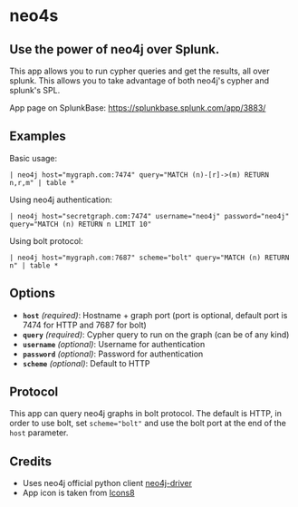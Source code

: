 # neo4s
## Use the power of neo4j over Splunk.

This app allows you to run cypher queries and get the results, all over splunk. This allows you to take advantage of both neo4j's cypher and splunk's SPL.

App page on SplunkBase: https://splunkbase.splunk.com/app/3883/
## Examples

Basic usage:
```
| neo4j host="mygraph.com:7474" query="MATCH (n)-[r]->(m) RETURN n,r,m" | table *
```

Using neo4j authentication:
```
| neo4j host="secretgraph.com:7474" username="neo4j" password="neo4j" query="MATCH (n) RETURN n LIMIT 10"
```

Using bolt protocol:
```
| neo4j host="mygraph.com:7687" scheme="bolt" query="MATCH (n) RETURN n" | table *
```

## Options
- <b>`host`</b> <i>(required)</i>: Hostname + graph port (port is optional, default port is 7474 for HTTP and 7687 for bolt)
- <b>`query`</b> <i>(required)</i>: Cypher query to run on the graph (can be of any kind)
- <b>`username`</b> <i>(optional)</i>: Username for authentication
- <b>`password`</b> <i>(optional)</i>: Password for authentication
- <b>`scheme`</b> <i>(optional)</i>: Default to HTTP

## Protocol
This app can query neo4j graphs in bolt protocol. The default is HTTP, in order to use bolt, set `scheme="bolt"` and use the bolt port at the end of the `host` parameter.

## Credits
- Uses neo4j official python client [neo4j-driver](https://neo4j.com/docs/api/python-driver/current/)
- App icon is taken from [Icons8](https://icons8.com/)